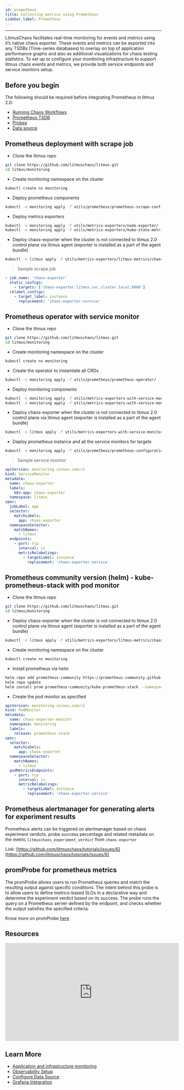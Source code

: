 ```yaml
---
id: prometheus
title: Collecting metrics using Prometheus
sidebar_label: Prometheus
---
```


---

LitmusChaos facilitates real-time monitoring for events and metrics using it’s native chaos exporter. These events and metrics can be exported into any TSDBs (Time-series databases) to overlay on top of application performance graphs and also as additional visualizations for chaos testing statistics. To set up or configure your monitoring infrastructure to support litmus chaos events and metrics, we provide both service endpoints and service monitors setup.

## Before you begin

The following should be required before integrating Prometheus in litmus 2.0:

- [Running Chaos Workflows](../getting-started/run-your-first-workflow.md)
- [Prometheus TSDB](https://prometheus.io/)
- [Probes](../concepts/probes.md)
- [Data source](../concepts/datasource.md)

## Prometheus deployment with scrape job

- Clone the litmus repo

```bash
git clone https://github.com/litmuschaos/litmus.git
cd litmus/monitoring
```

- Create monitoring namespace on the cluster

```bash
kubectl create ns monitoring
```

- Deploy prometheus components

```bash
kubectl -n monitoring apply -f utils/prometheus/prometheus-scrape-configuration/
```

- Deploy metrics exporters

```bash
kubectl -n monitoring apply -f utils/metrics-exporters/node-exporter/
kubectl -n monitoring apply -f utils/metrics-exporters/kube-state-metrics/
```

- Deploy chaos-exporter when the cluster is not connected to litmus 2.0 control plane via litmus agent (exporter is installed as a part of the agent bundle)

```bash
kubectl -n litmus apply -f utils/metrics-exporters/litmus-metrics/chaos-exporter/
```

> Sample scrape job

```yaml
- job_name: 'chaos-exporter'
  static_configs:
    - targets: ['chaos-exporter.litmus.svc.cluster.local:8080']
  relabel_configs:
    - target_label: instance
      replacement: 'chaos-exporter-service'
```

## Prometheus operator with service monitor

- Clone the litmus repo

```bash
git clone https://github.com/litmuschaos/litmus.git
cd litmus/monitoring
```

- Create monitoring namespace on the cluster

```bash
kubectl create ns monitoring
```

- Create the operator to instantiate all CRDs

```bash
kubectl -n monitoring apply -f utils/prometheus/prometheus-operator/
```

- Deploy monitoring components

```bash
kubectl -n monitoring apply -f utils/metrics-exporters-with-service-monitors/node-exporter/
kubectl -n monitoring apply -f utils/metrics-exporters-with-service-monitors/kube-state-metrics/
```

- Deploy chaos-exporter when the cluster is not connected to litmus 2.0 control plane via litmus agent (exporter is installed as a part of the agent bundle)

```bash
kubectl -n litmus apply -f utils/metrics-exporters-with-service-monitors/litmus-metrics/chaos-exporter/
```

- Deploy prometheus instance and all the service monitors for targets

```bash
kubectl -n monitoring apply -f utils/prometheus/prometheus-configuration/
```

> Sample service monitor

```yaml
apiVersion: monitoring.coreos.com/v1
kind: ServiceMonitor
metadata:
  name: chaos-exporter
  labels:
    k8s-app: chaos-exporter
  namespace: litmus
spec:
  jobLabel: app
  selector:
    matchLabels:
      app: chaos-exporter
  namespaceSelector:
    matchNames:
      - litmus
  endpoints:
    - port: tcp
      interval: 1s
      metricRelabelings:
        - targetLabel: instance
          replacement: 'chaos-exporter-service'
```

## Prometheus community version (helm) - kube-prometheus-stack with pod monitor

- Clone the litmus repo

```bash
git clone https://github.com/litmuschaos/litmus.git
cd litmus/monitoring
```

- Deploy chaos-exporter when the cluster is not connected to litmus 2.0 control plane via litmus agent (exporter is installed as a part of the agent bundle)

```bash
kubectl -n litmus apply -f utils/metrics-exporters/litmus-metrics/chaos-exporter/
```

- Create monitoring namespace on the cluster

```bash
kubectl create ns monitoring
```

- Install prometheus via helm

```bash
helm repo add prometheus-community https://prometheus-community.github.io/helm-charts
helm repo update
helm install prom prometheus-community/kube-prometheus-stack --namespace monitoring
```

- Create the pod monitor as specified

```yaml
apiVersion: monitoring.coreos.com/v1
kind: PodMonitor
metadata:
  name: chaos-exporter-monitor
  namespace: monitoring
  labels:
    release: prometheus-stack
spec:
  selector:
    matchLabels:
      app: chaos-exporter
  namespaceSelector:
    matchNames:
      - litmus
  podMetricsEndpoints:
    - port: tcp
      interval: 1s
      metricRelabelings:
        - targetLabel: instance
          replacement: 'chaos-exporter-service'
```

## Prometheus alertmanager for generating alerts for experiment results

Prometheus alerts can be triggered on alertmanager based on chaos experiment verdicts, probe success percentage and related metadata on the metric `litmuschaos_experiment_verdict` from `chaos-exporter`

Link: [https://github.com/litmuschaos/tutorials/issues/6](https://github.com/litmuschaos/tutorials/issues/6)

## promProbe for prometheus metrics

The promProbe allows users to run Prometheus queries and match the resulting output against specific conditions. The intent behind this probe is to allow users to define metrics-based SLOs in a declarative way and determine the experiment verdict based on its success. The probe runs the query on a Prometheus server defined by the endpoint, and checks whether the output satisfies the specified criteria.

Know more on promProbe [here](../concepts/probes.md)

## Resources

<iframe width="560" height="315" src="https://www.youtube.com/embed/fi-vhKE5vKI?start=2040" title="YouTube video player" frameborder="0" allow="accelerometer; autoplay; clipboard-write; encrypted-media; gyroscope; picture-in-picture" allowfullscreen></iframe>

## Learn More

- [Application and infrastructure monitoring](../concepts/app-infra-monitoring.md)
- [Observability Setup](../user-guides/observability-set-up.md)
- [Configure Data Source](../user-guides/configure-datasource.md)
- [Grafana Integration](grafana.md)

